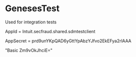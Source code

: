 # GenesesTest
Used for integration tests

AppId = Intuit.secfraud.shared.sdmtestclient

AppSecret = prd9unYKpQAD6yGttYpAbzYJfvo2EkEFya2rlAAA


"Basic Zm9vOkJhciE="

